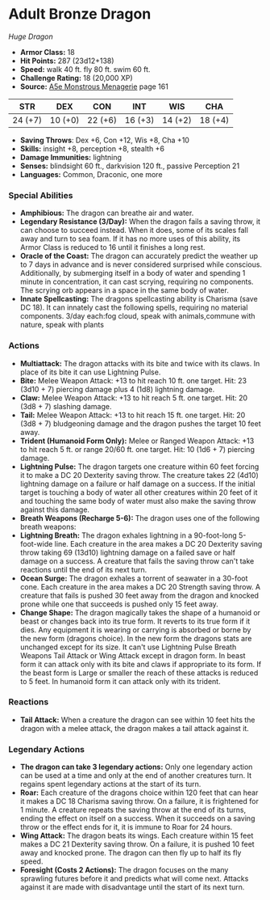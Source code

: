 # Adult Bronze Dragon

*Huge* *Dragon*

- **Armor Class:** 18
- **Hit Points:** 287 (23d12+138)
- **Speed:** walk 40 ft. fly 80 ft. swim 60 ft.
- **Challenge Rating:** 18 (20,000 XP)
- **Source:** [A5e Monstrous Menagerie](https://enpublishingrpg.com/products/level-up-monstrous-menagerie-a5e) page 161

| STR | DEX | CON | INT | WIS | CHA |
| --- | --- | --- | --- | --- | --- |
| 24 (+7) | 10 (+0) | 22 (+6) | 16 (+3) | 14 (+2) | 18 (+4) |

- **Saving Throws**: Dex +6, Con +12, Wis +8, Cha +10
- **Skills:** insight +8, perception +8, stealth +6
- **Damage Immunities:** lightning
- **Senses:** blindsight 60 ft., darkvision 120 ft., passive Perception 21
- **Languages:** Common, Draconic, one more

### Special Abilities

- **Amphibious:** The dragon can breathe air and water.
- **Legendary Resistance (3/Day):** When the dragon fails a saving throw, it can choose to succeed instead. When it does, some of its scales fall away and turn to sea foam. If it has no more uses of this ability, its Armor Class is reduced to 16 until it finishes a long rest.
- **Oracle of the Coast:** The dragon can accurately predict the weather up to 7 days in advance and is never considered surprised while conscious. Additionally, by submerging itself in a body of water and spending 1 minute in concentration, it can cast scrying, requiring no components. The scrying orb appears in a space in the same body of water.
- **Innate Spellcasting:** The dragons spellcasting ability is Charisma (save DC 18). It can innately cast the following spells, requiring no material components. 3/day each:fog cloud, speak with animals,commune with nature, speak with plants

### Actions

- **Multiattack:** The dragon attacks with its bite and twice with its claws. In place of its bite  it can use Lightning Pulse.
- **Bite:** Melee Weapon Attack: +13 to hit  reach 10 ft.  one target. Hit: 23 (3d10 + 7) piercing damage plus 4 (1d8) lightning damage.
- **Claw:** Melee Weapon Attack: +13 to hit  reach 5 ft.  one target. Hit: 20 (3d8 + 7) slashing damage.
- **Tail:** Melee Weapon Attack: +13 to hit  reach 15 ft.  one target. Hit: 20 (3d8 + 7) bludgeoning damage  and the dragon pushes the target 10 feet away.
- **Trident (Humanoid Form Only):** Melee or Ranged Weapon Attack: +13 to hit  reach 5 ft. or range 20/60 ft.  one target. Hit: 10 (1d6 + 7) piercing damage.
- **Lightning Pulse:** The dragon targets one creature within 60 feet  forcing it to make a DC 20 Dexterity saving throw. The creature takes 22 (4d10) lightning damage on a failure or half damage on a success. If the initial target is touching a body of water  all other creatures within 20 feet of it and touching the same body of water must also make the saving throw against this damage.
- **Breath Weapons (Recharge 5-6):** The dragon uses one of the following breath weapons:
- **Lightning Breath:** The dragon exhales lightning in a 90-foot-long  5-foot-wide line. Each creature in the area makes a DC 20 Dexterity saving throw  taking 69 (13d10) lightning damage on a failed save or half damage on a success. A creature that fails the saving throw can't take reactions until the end of its next turn.
- **Ocean Surge:** The dragon exhales a torrent of seawater in a 30-foot cone. Each creature in the area makes a DC 20 Strength saving throw. A creature that fails is pushed 30 feet away from the dragon and knocked prone  while one that succeeds is pushed only 15 feet away.
- **Change Shape:** The dragon magically takes the shape of a humanoid or beast  or changes back into its true form. It reverts to its true form if it dies. Any equipment it is wearing or carrying is absorbed or borne by the new form (dragons choice). In the new form  the dragons stats are unchanged except for its size. It can't use Lightning Pulse  Breath Weapons  Tail Attack  or Wing Attack except in dragon form. In beast form  it can attack only with its bite and claws  if appropriate to its form. If the beast form is Large or smaller  the reach of these attacks is reduced to 5 feet. In humanoid form  it can attack only with its trident.

### Reactions

- **Tail Attack:** When a creature the dragon can see within 10 feet hits the dragon with a melee attack, the dragon makes a tail attack against it.



### Legendary Actions

- **The dragon can take 3 legendary actions:** Only one legendary action can be used at a time and only at the end of another creatures turn. It regains spent legendary actions at the start of its turn.
- **Roar:** Each creature of the dragons choice within 120 feet that can hear it makes a DC 18 Charisma saving throw. On a failure, it is frightened for 1 minute. A creature repeats the saving throw at the end of its turns, ending the effect on itself on a success. When it succeeds on a saving throw or the effect ends for it, it is immune to Roar for 24 hours.
- **Wing Attack:** The dragon beats its wings. Each creature within 15 feet makes a DC 21 Dexterity saving throw. On a failure, it is pushed 10 feet away and knocked prone. The dragon can then fly up to half its fly speed.
- **Foresight (Costs 2 Actions):** The dragon focuses on the many sprawling futures before it and predicts what will come next. Attacks against it are made with disadvantage until the start of its next turn.
